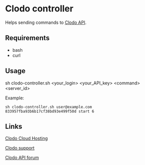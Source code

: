Clodo controller
================
Helps sending commands to [Clodo API](http://api.clodo.ru/).

Requirements
------------
* bash
* curl

Usage
-----
sh clodo-controller.sh \<your_login\> \<your_API_key\> \<command\> \<server_id\>

Example:

	sh clodo-controller.sh user@example.com 833957fba93b6b17cf38bd93e499f50d start 6

Links
-----
[Clodo Cloud Hosting](http://clodo.ru)

[Clodo support](https://panel.clodo.ru/helpdesk/)

[Clodo API forum](http://forum.clodo.ru/index.php/forum/31-clodo-api/)